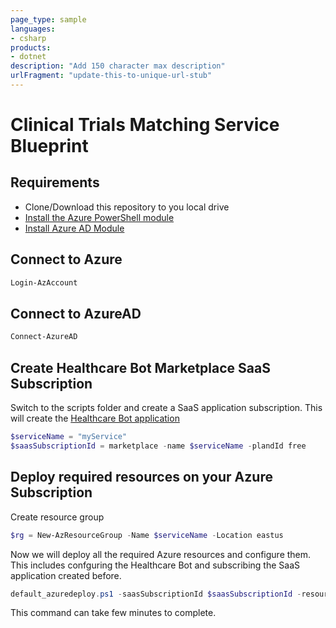 ```yaml
---
page_type: sample
languages:
- csharp
products:
- dotnet
description: "Add 150 character max description"
urlFragment: "update-this-to-unique-url-stub"
---
```


# Clinical Trials Matching Service Blueprint


## Requirements
* Clone/Download this repository to you local drive
* [Install the Azure PowerShell module](https://docs.microsoft.com/en-us/powershell/azure/install-az-ps?view=azps-3.3.0)
* [Install Azure AD Module](https://docs.microsoft.com/en-us/powershell/azure/active-directory/install-adv2?view=azureadps-2.0#installing-the-azure-ad-module)


## Connect to Azure
```powershell
Login-AzAccount
```

## Connect to AzureAD
```powershell
Connect-AzureAD
```
## Create Healthcare Bot Marketplace SaaS Subscription

Switch to the scripts folder and create a SaaS application subscription. This will create the [Healthcare Bot application](https://azuremarketplace.microsoft.com/en-us/marketplace/apps/microsoft-hcb.microsofthealthcarebot)
```powershell
$serviceName = "myService"
$saasSubscriptionId = marketplace -name $serviceName -plandId free
```

## Deploy required resources on your Azure Subscription

Create resource group
```powershell
$rg = New-AzResourceGroup -Name $serviceName -Location eastus
```

Now we will deploy all the required Azure resources and configure them. This includes confguring the Healthcare Bot and subscribing the SaaS application created before.

```powershell
default_azuredeploy.ps1 -saasSubscriptionId $saasSubscriptionId -resourceGroup $rg.ResourceGroupName -serviceName $serviceName
```
This command can take few minutes to complete.
